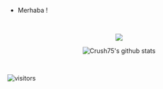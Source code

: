 * Merhaba !
<br />

<div align="center">

[<img src="https://img.shields.io/discord/960866335552847922?label=My%20Discord%20Server"/>](https://discord.gg/MXYW88ZhUn)

</div>

<div align="center">

</div>
<div align="center">

![Crush75's github stats](https://github-readme-stats.vercel.app/api?username=crushizm75&show_icons=true&theme=dark)
  
</div>
<br />

<p align="right">

![visitors](https://visitor-badge.glitch.me/badge?crushizm75=crushizm75&left_color=green&right_color=red)
</p>
